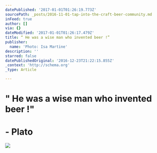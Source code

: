 ```yaml
---
datePublished: '2017-01-01T01:26:19.773Z'
sourcePath: _posts/2016-11-01-tap-into-the-craft-beer-community.md
inFeed: true
author: []
via: {}
dateModified: '2017-01-01T01:26:17.479Z'
title: “ He was a wise man who invented beer !”
publisher:
  name: 'Photo: Isa Martine'
description: ''
starred: false
datePublishedOriginal: '2016-12-23T21:22:15.855Z'
_context: 'http://schema.org'
_type: Article

---
```

# **" He was a wise man who invented beer !"**

# **- Plato**
![](https://the-grid-user-content.s3-us-west-2.amazonaws.com/c82ba703-d432-4934-8fe3-3187b1ec8cbf.jpg)